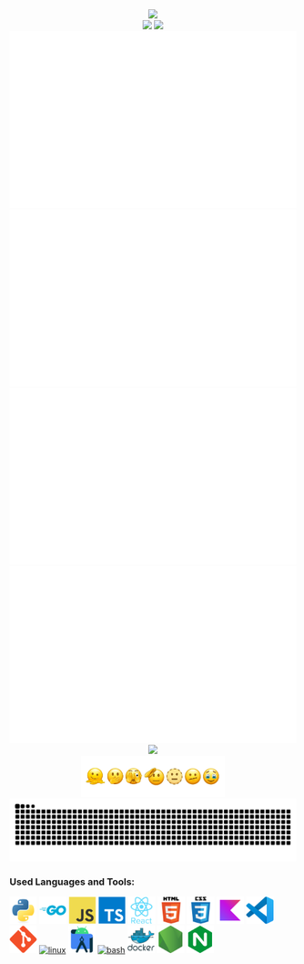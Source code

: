 <div align="center">
  <!-- GitHub Streak Stats -->
  <img src="https://github-readme-streak-stats.herokuapp.com?user=whonion&amp;theme=lightowl&amp;date_format=M%20j%5B%2C%20Y%5D" />
  <br />

  <!-- Most used languages and repos per language -->
  <img src="https://github-profile-summary-cards.vercel.app/api/cards/most-commit-language?username=whonion&theme=transparent" />
  <img src="https://github-profile-summary-cards.vercel.app/api/cards/repos-per-language?username=whonion&theme=transparent" />
  <br />

  <!-- GitHub Stats Overview (light/dark mode support) -->
  <img src="https://github.com/whonion/py-github-stats/raw/master/generated/overview.svg#gh-light-mode-only" alt="GitHub Stats Overview Light" />
  <img src="https://github.com/whonion/py-github-stats/raw/master/generated/overview.svg#gh-dark-mode-only" alt="GitHub Stats Overview Dark" />

  <!-- Language Usage Chart (light/dark mode support) -->
  <img src="https://github.com/whonion/py-github-stats/raw/master/generated/languages.svg#gh-light-mode-only" alt="Languages Used Light" />
  <img src="https://github.com/whonion/py-github-stats/raw/master/generated/languages.svg#gh-dark-mode-only" alt="Languages Used Dark" />
  <br />

  <!-- Profile views counter -->
  <img src="https://komarev.com/ghpvc/?username=whonion&color=brightgreen" height="50" />
  <br />

  <!-- Custom emoji background -->
  <img src="https://raw.githubusercontent.com/whonion/whonion/main/emoji_back.png" width="50%" height="50%" />
</div>

<!-- Snake GitHub contribution animation -->
<img src="https://github.com/whonion/whonion/blob/output/github-contribution-grid-snake.svg" alt="GitHub contribution snake animation" />

<h3 align="left">Used Languages and Tools:</h3>

<!-- Tools and languages icons -->
<p align="left">
  <a href="https://python.org/" target="_blank" title="Python"><img src="https://raw.githubusercontent.com/devicons/devicon/master/icons/python/python-original.svg" alt="python" width="48" height="48" /></a>
  <a href="https://go.dev" target="_blank" title="GoLang"><img src="https://raw.githubusercontent.com/devicons/devicon/master/icons/go/go-original-wordmark.svg" alt="go" width="48" height="48" /></a>
  <a href="https://developer.mozilla.org/en-US/docs/Web/JavaScript" target="_blank" title="JavaScript"><img src="https://raw.githubusercontent.com/devicons/devicon/master/icons/javascript/javascript-original.svg" alt="javascript" width="48" height="48" /></a>
  <a href="https://typescriptlang.org/" target="_blank" title="TypeScript"><img src="https://raw.githubusercontent.com/devicons/devicon/master/icons/typescript/typescript-original.svg" alt="typescript" width="48" height="48" /></a>
  <a href="https://reactjs.org/" target="_blank" title="React"><img src="https://raw.githubusercontent.com/devicons/devicon/master/icons/react/react-original-wordmark.svg" alt="react" width="48" height="48" /></a>
  <a href="https://www.w3.org/html/" target="_blank" title="HTML"><img src="https://raw.githubusercontent.com/devicons/devicon/master/icons/html5/html5-original-wordmark.svg" alt="html5" width="48" height="48" /></a>
  <a href="https://www.w3schools.com/css/" target="_blank" title="CSS"><img src="https://raw.githubusercontent.com/devicons/devicon/master/icons/css3/css3-original-wordmark.svg" alt="css3" width="48" height="48" /></a>
  <a href="https://kotlinlang.org/" target="_blank" title="Kotlin"><img src="https://raw.githubusercontent.com/devicons/devicon/master/icons/kotlin/kotlin-original.svg" alt="kotlin" width="48" height="48" /></a>
  <a href="https://code.visualstudio.com/" target="_blank" title="VS Code"><img src="https://raw.githubusercontent.com/devicons/devicon/master/icons/vscode/vscode-original.svg" alt="vscode" width="48" height="48" /></a>
  <a href="https://git-scm.com/" target="_blank" title="Git"><img src="https://raw.githubusercontent.com/devicons/devicon/master/icons/git/git-original.svg" alt="git" width="48" height="48" /></a>
  <a href="https://linux.org/" target="_blank" title="Linux"><img src="https://avatars.githubusercontent.com/u/4604537?s=64&v=4" alt="linux" width="48" height="48" /></a>
  <a href="https://developer.android.com/studio" target="_blank" title="Android Studio"><img src="https://raw.githubusercontent.com/devicons/devicon/master/icons/androidstudio/androidstudio-original.svg" alt="android studio" width="48" height="48" /></a>
  <a href="https://www.gnu.org/software/bash/" target="_blank" title="Shell"><img src="https://www.vectorlogo.zone/logos/gnu_bash/gnu_bash-icon.svg" alt="bash" width="48" height="48" /></a>
  <a href="https://docker.com/" target="_blank" title="Docker"><img src="https://raw.githubusercontent.com/devicons/devicon/master/icons/docker/docker-original-wordmark.svg" alt="docker" width="48" height="48" /></a>
  <a href="https://nodejs.org" target="_blank" title="NodeJS"><img src="https://raw.githubusercontent.com/devicons/devicon/master/icons/nodejs/nodejs-original.svg" alt="nodejs" width="48" height="48" /></a>
  <a href="https://nginx.org/" target="_blank" title="NGINX"><img src="https://raw.githubusercontent.com/devicons/devicon/master/icons/nginx/nginx-original.svg" alt="nginx" width="48" height="48" /></a>
</p>
